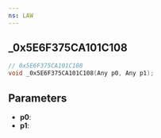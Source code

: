 ```yaml
---
ns: LAW
---
```

## _0x5E6F375CA101C108

```c
// 0x5E6F375CA101C108
void _0x5E6F375CA101C108(Any p0, Any p1);
```

## Parameters
* **p0**:
* **p1**:
